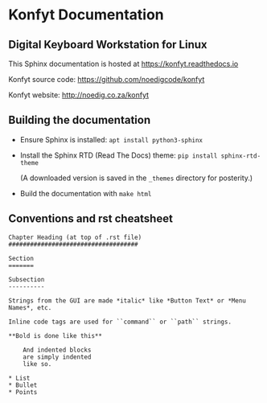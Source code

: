 Konfyt Documentation
====================
Digital Keyboard Workstation for Linux
--------------------------------------

This Sphinx documentation is hosted at https://konfyt.readthedocs.io

Konfyt source code: https://github.com/noedigcode/konfyt

Konfyt website: http://noedig.co.za/konfyt


Building the documentation
--------------------------

- Ensure Sphinx is installed: `apt install python3-sphinx`

- Install the Sphinx RTD (Read The Docs) theme: `pip install sphinx-rtd-theme`
  
  (A downloaded version is saved in the `_themes` directory for posterity.)

- Build the documentation with `make html`


Conventions and rst cheatsheet
------------------------------

```
Chapter Heading (at top of .rst file)
####################################

Section
=======

Subsection
----------

Strings from the GUI are made *italic* like *Button Text* or *Menu Names*, etc.

Inline code tags are used for ``command`` or ``path`` strings.

**Bold is done like this**

    And indented blocks
    are simply indented
    like so.

* List
* Bullet
* Points

```

